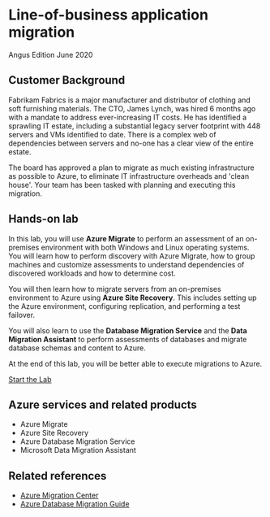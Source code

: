 # Line-of-business application migration
Angus Edition
June 2020

## Customer Background

Fabrikam Fabrics is a major manufacturer and distributor of clothing and soft furnishing materials. The CTO, James Lynch, was hired 6 months ago with a mandate to address ever-increasing IT costs. He has identified a sprawling IT estate, including a substantial legacy server footprint with 448 servers and VMs identified to date. There is a complex web of dependencies between servers and no-one has a clear view of the entire estate.

The board has approved a plan to migrate as much existing infrastructure as possible to Azure, to eliminate IT infrastructure overheads and 'clean house'. Your team has been tasked with planning and executing this migration.

## Hands-on lab

In this lab, you will use **Azure Migrate** to perform an assessment of an on-premises environment with both Windows and Linux operating systems. You will learn how to perform discovery with Azure Migrate, how to group machines and customize assessments to understand dependencies of discovered workloads and how to determine cost.

You will then learn how to migrate servers from an on-premises environment to Azure using **Azure Site Recovery**. This includes setting up the Azure environment, configuring replication, and performing a test failover.

You will also learn to use the **Database Migration Service** and the **Data Migration Assistant** to perform assessments of databases and migrate database schemas and content to Azure.

At the end of this lab, you will be better able to execute migrations to Azure.

[Start the Lab](https://github.com/angus-git/Azure-Line-of-Business-Application-Migration/tree/master/Hands-on%20lab)

## Azure services and related products

- Azure Migrate
- Azure Site Recovery
- Azure Database Migration Service
- Microsoft Data Migration Assistant

## Related references

- [Azure Migration Center](https://azure.microsoft.com/migration)
- [Azure Database Migration Guide](https://aka.ms/datamigration)